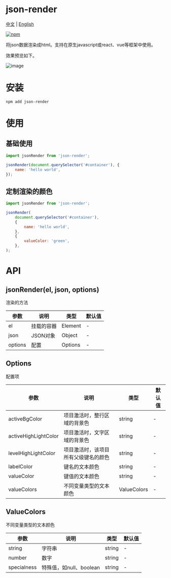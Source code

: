# json-render

[中文](./README.zh_CN.md) | [English](./README.en_US.md)

[![npm](https://img.shields.io/npm/v/json-render.svg)](https://www.npmjs.com/package/json-render)

将json数据渲染成html。支持在原生javascript或react、vue等框架中使用。

效果预览如下。

![image](https://github.com/taoliujun/npm-packages/assets/5689134/50883b5c-150a-4412-ab1e-8961987818aa)

# 安装

```shell
npm add json-render
```

# 使用

## 基础使用

```javascript
import jsonRender from 'json-render';

jsonRender(document.querySelector('#container'), {
    name: 'hello world',
});
```

## 定制渲染的颜色

```javascript
import jsonRender from 'json-render';

jsonRender(
    document.querySelector('#container'),
    {
        name: 'hello world',
    },
    {
        valueColor: 'green',
    },
);
```

# API

## jsonRender(el, json, options)

渲染的方法

| 参数    | 说明       | 类型    | 默认值 |
| ------- | ---------- | ------- | ------ |
| el      | 挂载的容器 | Element | -      |
| json    | JSON对象   | Object  | -      |
| options | 配置       | Options | -      |

## Options

配置项

| 参数                 | 说明                                 | 类型        | 默认值 |
| -------------------- | ------------------------------------ | ----------- | ------ |
| activeBgColor        | 项目激活时，整行区域的背景色         | string      | -      |
| activeHighLightColor | 项目激活时，文字区域的背景色         | string      | -      |
| levelHighLightColor  | 项目激活时，该项目所有父级键名的颜色 | string      | -      |
| labelColor           | 键名的文本颜色                       | string      | -      |
| valueColor           | 键值的文本颜色                       | string      | -      |
| valueColors          | 不同变量类型的文本颜色               | ValueColors | -      |

## ValueColors

不同变量类型的文本颜色

| 参数        | 说明                    | 类型   | 默认值 |
| ----------- | ----------------------- | ------ | ------ |
| string      | 字符串                  | string | -      |
| number      | 数字                    | string | -      |
| specialness | 特殊值，如null、boolean | string | -      |
